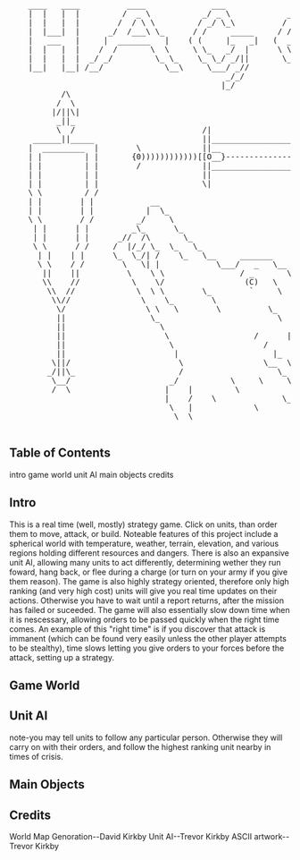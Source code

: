 <pre>
    ____   ____          ____              ___               ___
    |  |   |  |         /  _ \           _/ _ \            _/ _ \
    |  |   |  |        /  / \ \         / _/ \_\          / _/ \_)
    |  |___|  |      _/  /___\ \_      / /     _____     / /___
    |   ___   |     |  _______   |    ( (     |_   _|   (  ____)
    |  |   |  |    /  /       \  \     \ \_   _/  |      \ \_   _
    |  |   |  |  _/ _/         \_ \_    \_ \_/ _/||       \_ \_/ )
    |__|   |__| /__/             \__\     \___/ _//         \___/
                                              _/_/           
                                             |_/
           /\                          
          /  \                         
         |/||\|                        
          _||_                         
          \  /                           /|
     ______||_____                       ||_______________________________
    |  _________  |        \             ||__                             \_
    | |         | |       {0))))))))))))[[O__}-----------------------------_>
    | |         | |        /             ||_______________________________/
    | |         | |                      ||
    | |         | |                      \|
    \ \         / /                   
    | |        | |            __       
    | |        | |           |  \_     
    \ \        / /         _/     \                                  
     | |      | |         _\_      \_                                   
     | |      | |      _//  /\       \_                                 
     \ \      / /     /  |/_/ \_  \_   \_                             __/
      | |    | |      \_  \_/| /    \_   \__     _______         /___/ \\/  
      \ \    / /        \   \| |            \___/   _   \__     _//     /
       ||    ||          \    \ \                / _       \_ _|       /  
       \\    //           \    \/                 (C)   \    \  /     ||/
        \\  //             \  \ \        \_        `     \  \        _/
         \\//               \    \_        \                       //
          \/                 \ \   \        \          \_         //
          ||                  \_                         \       //
          ||                    \                               /
          ||                     \                  /      |   |
          ||                      \                   /        \
          ||                       |                    |_     |
         \||/                       \                 \__  \     \
        _/||\_                      /                    \_ \ _  |
         \__/                     _/           \     \     \   \  \_
         /  \                    |    |         \               \   \
                                 |    /    \              \_     |   |
                                  \   |             \       \      | |
                                   \  \                             \ \
                                                                     \ |
</pre>

Table of Contents
-------------------------------
intro
game world
unit AI
main objects
credits





Intro
-------------------------------

This is a real time (well, mostly) strategy game. Click on units, than order them to move, attack, or build. Noteable features of this project include a spherical world with temperature, weather, terrain, elevation, and various regions holding different resources and dangers. There is also an expansive unit AI, allowing many units to act differently, determining wether they run foward, hang back, or flee during a charge (or turn on your army if you give them reason). The game is also highly strategy oriented, therefore only high ranking (and very high cost) units will give you real time updates on their actions. Otherwise you have to wait until a report returns, after the mission has failed or suceeded. The game will also essentially slow down time when it is nescessary, allowing orders to be passed quickly when the right time comes. An example of this "right time" is if you discover that attack is immanent (which can be found very easily unless the other player attempts to be stealthy), time slows letting you give orders to your forces before the attack, setting up a strategy.

Game World
------------------------------

Unit AI
-------

note-you may tell units to follow any particular person. Otherwise they will carry on with their orders, and follow the highest ranking unit nearby in times of crisis.

Main Objects
------------

Credits
-------
World Map Genoration--David Kirkby
Unit AI--Trevor Kirkby
ASCII artwork--Trevor Kirkby

